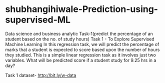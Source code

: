 # shubhangihiwale-Prediction-using-supervised-ML
Data science and business analytic Task-1(predict the percentage of an student based on the no. of study hours)
Task 1 - To Explore Supervised Machine Learning In this regression task, we will predict the percentage of marks that a student is expected to score based upon the number of hours they studied. This is a simple linear regression task as it involves just two variables. What will be predicted score if a student study for 9.25 hrs in a day?

Task 1 dataset- http://bit.ly/w-data
